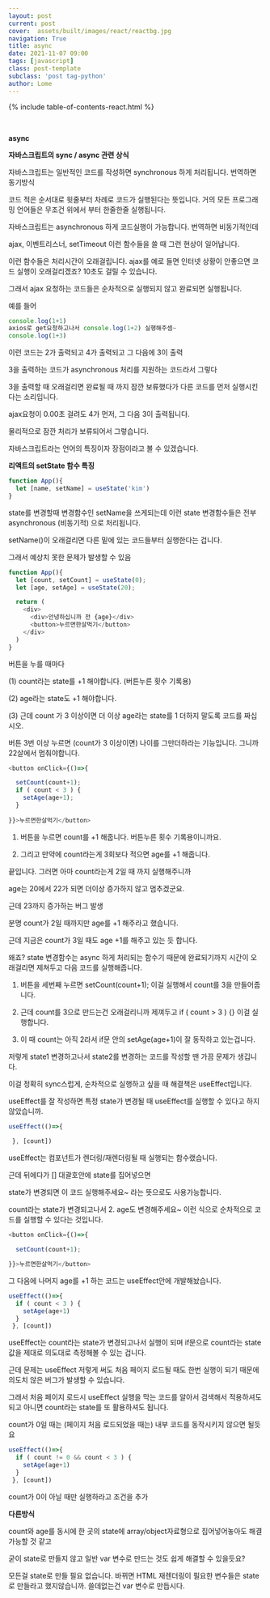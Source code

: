 ```yaml
---
layout: post
current: post
cover:  assets/built/images/react/reactbg.jpg
navigation: True
title: async
date: 2021-11-07 09:00
tags: [javascript]
class: post-template
subclass: 'post tag-python'
author: Lome
---
```


<span></span>

{% include table-of-contents-react.html %}

<br>

<strong class="subtitle_fontAwesome">async</strong>

<strong class="subtitle2_fontAwesome">자바스크립트의 sync / async 관련 상식</strong>

자바스크립트는 일반적인 코드를 작성하면 synchronous 하게 처리됩니다. 번역하면 동기방식

코드 적은 순서대로 윗줄부터 차례로 코드가 실행된다는 뜻입니다. 거의 모든 프로그래밍 언어들은 무조건 위에서 부터 한줄한줄 실행됩니다. 

자바스크립트는 asynchronous 하게 코드실행이 가능합니다. 번역하면 비동기적인데 

ajax, 이벤트리스너, setTimeout 이런 함수들을 쓸 때 그런 현상이 일어납니다.

이런 함수들은 처리시간이 오래걸립니다. ajax를 예로 들면 인터넷 상황이 안좋으면 코드 실행이 오래걸리겠죠? 10초도 걸릴 수 있습니다. 

그래서 ajax 요청하는 코드들은 순차적으로 실행되지 않고 완료되면 실행됩니다.

예를 들어

~~~javascript
console.log(1+1)
axios로 get요청하고나서 console.log(1+2) 실행해주셈~
console.log(1+3)
~~~

이런 코드는 2가 출력되고 4가 출력되고 그 다음에 3이 출력

3을 출력하는 코드가 asynchronous 처리를 지원하는 코드라서 그렇다 

3을 출력할 때 오래걸리면 완료될 때 까지 잠깐 보류했다가 다른 코드를 먼저 실행시킨다는 소리입니다. 

ajax요청이 0.00초 걸려도 4가 먼저, 그 다음 3이 출력됩니다.

물리적으로 잠깐 처리가 보류되어서 그렇습니다. 

자바스크립트라는 언어의 특징이자 장점이라고 볼 수 있겠습니다. 

<strong class="subtitle2_fontAwesome">리액트의 setState 함수 특징</strong>

~~~javascript
function App(){
  let [name, setName] = useState('kim')
}
~~~

state를 변경할때 변경함수인 setName을 쓰게되는데 이런 state 변경함수들은 전부 asynchronous (비동기적) 으로 처리됩니다.

setName()이 오래걸리면 다른 밑에 있는 코드들부터 실행한다는 겁니다.

그래서 예상치 못한 문제가 발생할 수 있음

~~~javascript
function App(){
  let [count, setCount] = useState(0);
  let [age, setAge] = useState(20);

  return (
    <div>
      <div>안녕하십니까 전 {age}</div>
      <button>누르면한살먹기</button>
    </div>
  )
}
~~~

버튼을 누를 때마다

(1) count라는 state를 +1 해야합니다. (버튼누른 횟수 기록용)

(2) age라는 state도 +1 해야합니다. 

(3) 근데 count 가 3 이상이면 더 이상 age라는 state를 1 더하지 말도록 코드를 짜십시오.

버튼 3번 이상 누르면 (count가 3 이상이면) 나이를 그만더하라는 기능입니다. 그니까 22살에서 멈춰야합니다.

~~~javascript
<button onClick={()=>{

  setCount(count+1);
  if ( count < 3 ) {
    setAge(age+1);
  }
         
}}>누르면한살먹기</button> 
~~~

1. 버튼을 누르면 count를 +1 해줍니다. 버튼누른 횟수 기록용이니까요.

2. 그리고 만약에 count라는게 3회보다 적으면 age를 +1 해줍니다.

끝입니다. 그러면 아마 count라는게 2일 때 까지 실행해주니까

age는 20에서 22가 되면 더이상 증가하지 않고 멈추겠군요. 

근데 23까지 증가하는 버그 발생

분명 count가 2일 때까지만 age를 +1 해주라고 했습니다.

근데 지금은 count가 3일 때도 age +1를 해주고 있는 듯 합니다. 

왜죠? state 변경함수는 async 하게 처리되는 함수기 때문에 완료되기까지 시간이 오래걸리면 제쳐두고 다음 코드를 실행해줍니다.

1. 버튼을 세번째 누르면 setCount(count+1); 이걸 실행해서 count를 3을 만들어줍니다.

2. 근데 count를 3으로 만드는건 오래걸리니까 제껴두고 if ( count > 3 ) {} 이걸 실행합니다.

3. 이 때 count는 아직 2라서 if문 안의 setAge(age+1)이 잘 동작하고 있는겁니다.

저렇게 state1 변경하고나서 state2를 변경하는 코드를 작성할 땐 가끔 문제가 생깁니다.

이걸 정확히 sync스럽게, 순차적으로 실행하고 싶을 때 해결책은 useEffect입니다. 

useEffect를 잘 작성하면 특정 state가 변경될 때 useEffect를 실행할 수 있다고 하지 않았습니까.

~~~javascript
useEffect(()=>{
    
 }, [count]) 
~~~

useEffect는 컴포넌트가 렌더링/재렌더링될 때 실행되는 함수랬습니다.

근데 뒤에다가 [] 대괄호안에 state를 집어넣으면

state가 변경되면 이 코드 실행해주세요~ 라는 뜻으로도 사용가능합니다.

count라는 state가 변경되고나서 2. age도 변경해주세요~ 이런 식으로 순차적으로 코드를 실행할 수 있다는 것입니다. 

~~~javascript
<button onClick={()=>{

  setCount(count+1);

}}>누르면한살먹기</button> 
~~~

그 다음에 나머지 age를 +1 하는 코드는 useEffect안에 개발해놨습니다.

~~~javascript
useEffect(()=>{
  if ( count < 3 ) {
    setAge(age+1)
  }
 }, [count]) 
~~~

useEffect는 count라는 state가 변경되고나서 실행이 되며 if문으로 count라는 state값을 제대로 의도대로 측정해볼 수 있는 겁니다.

근데 문제는 useEffect 저렇게 써도 처음 페이지 로드될 때도 한번 실행이 되기 때문에 의도치 않은 버그가 발생할 수 있습니다. 

그래서 처음 페이지 로드시 useEffect 실행을 막는 코드를 알아서 검색해서 적용하셔도 되고 아니면 count라는 state를 또 활용하셔도 됩니다. 

count가 0일 때는 (페이지 처음 로드되었을 때는) 내부 코드를 동작시키지 않으면 될듯요

~~~javascript
useEffect(()=>{
  if ( count != 0 && count < 3 ) {
    setAge(age+1)
  }
 }, [count]) 
~~~

count가 0이 아닐 때만 실행하라고 조건을 추가

<strong>다른방식</strong>

count와 age를 동시에 한 곳의 state에 array/object자료형으로 집어넣어놓아도 해결가능할 것 같고 

굳이 state로 만들지 않고 일반 var 변수로 만드는 것도 쉽게 해결할 수 있을듯요? 

모든걸 state로 만들 필요 없습니다. 바뀌면 HTML 재렌더링이 필요한 변수들은 state로 만들라고 했지않습니까. 쓸데없는건 var 변수로 만듭시다. 




